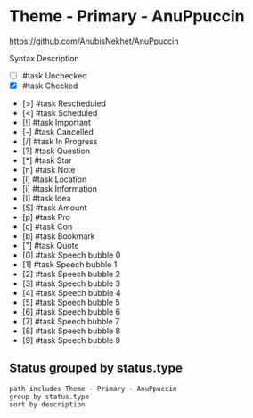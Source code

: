 # Theme - Primary - AnuPpuccin

<https://github.com/AnubisNekhet/AnuPpuccin>

Syntax Description

- [ ] #task Unchecked
- [x] #task Checked
- [>] #task Rescheduled
- [<] #task Scheduled
- [!] #task Important
- [-] #task Cancelled
- [/] #task In Progress
- [?] #task Question
- [*] #task Star
- [n] #task Note
- [l] #task Location
- [i] #task Information
- [I] #task Idea
- [S] #task Amount
- [p] #task Pro
- [c] #task Con
- [b] #task Bookmark
- ["] #task Quote
- [0] #task Speech bubble 0
- [1] #task Speech bubble 1
- [2] #task Speech bubble 2
- [3] #task Speech bubble 3
- [4] #task Speech bubble 4
- [5] #task Speech bubble 5
- [6] #task Speech bubble 6
- [7] #task Speech bubble 7
- [8] #task Speech bubble 8
- [9] #task Speech bubble 9

## Status grouped by status.type

```tasks
path includes Theme - Primary - AnuPpuccin
group by status.type
sort by description
```
